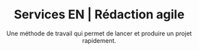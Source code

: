---
title: Services EN | Rédaction agile
description: >-
  Un service agile qui permet de segmenter votre budget de production et de répondre à la demande de votre marché en constante évolution. 
titre: Qu’est-ce qu’un service agile?
subtitle: "Une méthode de travail qui permet de lancer et produire un projet rapidement."
slug: services
layout: services
image: /img/services-sara-header.png
noindex: true
section1:
  icons:
    - icon: icon-desktop
      title: Structure agile
      description: "Mon organisation du travail m’assure d’être réactive et efficace. Je m’intègre à votre équipe, comprends rapidement vos enjeux et y trouve les meilleures solutions. "
    - icon: icon-tools
      title: Travail par phase
      description: "Le mandat peut être fait par phase au besoin. Cette solution agile permet de segmenter votre budget de production et de répondre à la demande de votre marché en constante évolution. "
    - icon: icon-target
      title: Collaborateurs 
      description: "Au besoin, je travaille avec mes collaborateurs spécialisés afin d’offrir un service de rédaction bonifié. Vous avez donc un seul point de contact et la force d’une équipe pluridisciplinaire. "
    - icon: icon-laptop
      title: Outils collaboratifs
      description: "Travaillez-vous avec des outils collaboratifs tel que Slack et Trello? J’adore les utiliser pour augmenter la productivité. "
section2:
  image: /img/redaction-web-sara-gestion.jpg
  title: Comment ça fonctionne?
  icons:
    - icon: "01"
      title: Définir
      description: Les objectifs et les besoins sont déterminés.
    - icon: "02"
      title: Estimer
      description: L’évaluation des ressources et du budget est produite.
    - icon: "03"
      title: Planifier
      description: Le plan stratégique et l’échéancier sont partagés.
    - icon: "04"
      title: Livrer
      description: Un projet qui atteint les objectifs de votre marché est produit dans les délais.
  description: >-
    Je fais avec vous le portrait de votre mandat afin de saisir vos besoins, maintenir un cap stratégique et bien collaborer avec votre équipe.
section3:
  title: On collabore?
  btn1:
    text: À la pièce
    anchor: "#a-la-piece"
  btn2:
    text: Projet agile
    anchor: "#projet-agile"
section4:
  title: "À la pièce"
  description: "J’analyse votre écosystème en place pour assurer un livrable modelé à votre marque."
  portfolio:
    ## Ratio de l'image 11:17
    - image: /img/cover-3-brasseurs.jpg
      text: "Adaptation"
    - image: /img/wow-mobile.jpg
      text: "Offre promotionnelle"
    - image: /img/ville-mtl-cover.jpg
      text: "Vidéo promotionnel"
    - image: /img/manifesto.jpg
      text: "Manifesto"
section5:
  title: "Projet agile"
  steps:
    - number: 01
      title: "Évaluation"
      description: "Elle est effectuée en début de mandat afin de dresser rapidement le portrait exact du projet à accomplir et d’en comprendre l’ensemble des enjeux."
    - number: 02
      title: "Stratégie"
      description: "Elle cerne les objectifs, permet d’élaborer un plan de création de contenu et de choisir les données récoltées. Elle est la ligne directrice du projet et en assure la réussite."
    - number: 03
      title: "Création"
      description: "Elle communique votre message de façon attrayante à la cible. Elle peut être modifiée au besoin suite à l’analyse. "
    - number: 04
      title: "Analyse"
      description: "Les données récoltées déterminent la performance de la création et permettent de s’ajuster au besoin."
section6:
  title: "Spécialisations"
  box1:
    id: "creation-contenu"
    image: /img/specialisation-creation-contenu.jpg
    title: Création de contenu
    list:
      - sentence: Stratégie de contenu 
      - sentence: Stratégie et rédaction SEO
      - sentence: Recherches et entrevues
      - sentence: Journalisme
      - sentence: Site Web
      - sentence: Médias sociaux
      - sentence: Blogue
      - sentence: Conceptualisation de contenu vidéo
      - sentence: Contenu commandité
      - sentence: Imprimé
      - sentence: Adaptation
    btn:
      text: VOIR LES PROJETS
      link: portfolioPage
  box2:
    id: "gestion-production"
    image: /img/services-specialisation.jpg
    title: Gestion et production
    list:
      - sentence: Projets
      - sentence: Clients (pour les agences)
      - sentence: Budget
      - sentence: Échéancier
      - sentence: Suivi d’objectifs
      - sentence: Rapports de performance 
      - sentence: Gestion de communauté
      - sentence: Site Web (design et développement)
      - sentence: Vidéo (tournage, montage, son, motion design, etc.)
    btn:
      text: VOIR LES PROJETS
      link: portfolioPage
section7:
  title: Êtes-vous prêts?
  image: /img/services-bloc-bandeauCTA.png
  btn:
    text: "Démarrer un projet"
    link: contactPage

---